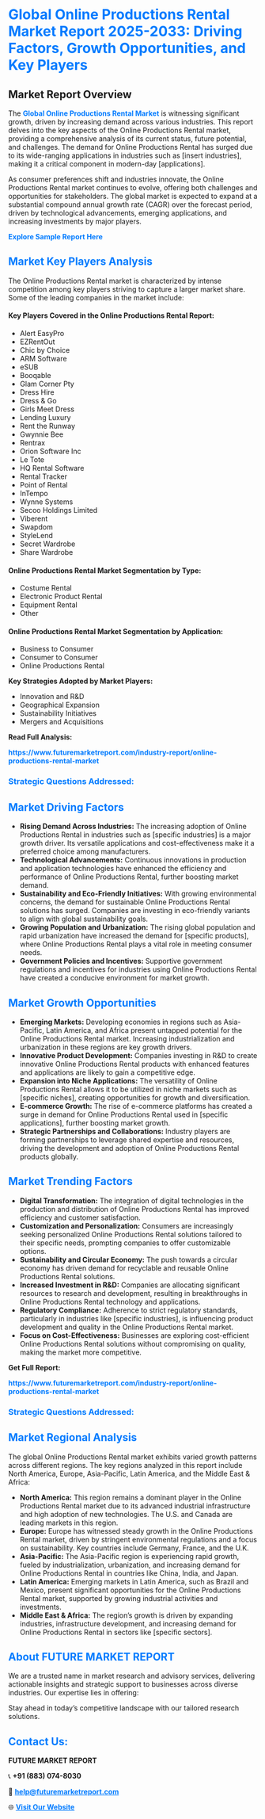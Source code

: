 <h1 style="color: #007BFF;">Global Online Productions Rental Market Report 2025-2033: Driving Factors, Growth Opportunities, and Key Players</h1>

<section id="overview">
<h2>Market Report Overview</h2>
<p>The <a href="https://www.futuremarketreport.com/industry-report/online-productions-rental-market" style="color: #007BFF; text-decoration: none;"><strong>Global Online Productions Rental Market</strong></a> is witnessing significant growth, driven by increasing demand across various industries. This report delves into the key aspects of the Online Productions Rental market, providing a comprehensive analysis of its current status, future potential, and challenges. The demand for Online Productions Rental has surged due to its wide-ranging applications in industries such as [insert industries], making it a critical component in modern-day [applications].</p>
<p>As consumer preferences shift and industries innovate, the Online Productions Rental market continues to evolve, offering both challenges and opportunities for stakeholders. The global market is expected to expand at a substantial compound annual growth rate (CAGR) over the forecast period, driven by technological advancements, emerging applications, and increasing investments by major players.</p>
</section>

<section id="overview">
<p><a href="https://www.futuremarketreport.com/request-sample/reportId=113366" style="color: #007BFF; text-decoration: none;"><strong>Explore Sample Report Here</strong></a></p>
</section>

<section id="key-players">
<h2 style="color: #007BFF;">Market Key Players Analysis</h2>
<p>The Online Productions Rental market is characterized by intense competition among key players striving to capture a larger market share. Some of the leading companies in the market include:</p>
<h4>Key Players Covered in the Online Productions Rental Report:</h4>
<ul><li>Alert EasyPro</li><li>EZRentOut</li><li>Chic by Choice</li><li>ARM Software</li><li>eSUB</li><li>Booqable</li><li>Glam Corner Pty</li><li>Dress Hire</li><li>Dress &amp; Go</li><li>Girls Meet Dress</li><li>Lending Luxury</li><li>Rent the Runway</li><li>Gwynnie Bee</li><li>Rentrax</li><li>Orion Software Inc</li><li>Le Tote</li><li>HQ Rental Software</li><li>Rental Tracker</li><li>Point of Rental</li><li>InTempo</li><li>Wynne Systems</li><li>Secoo Holdings Limited</li><li>Viberent</li><li>Swapdom</li><li>StyleLend</li><li>Secret Wardrobe</li><li>Share Wardrobe</li></ul>
<h4>Online Productions Rental Market Segmentation by Type:</h4>
<ul><li>Costume Rental</li><li>Electronic Product Rental</li><li>Equipment Rental</li><li>Other</li></ul>

<h4>Online Productions Rental Market Segmentation by Application:</h4>
<ul><li>Business to Consumer</li><li>Consumer to Consumer</li><li>Online Productions Rental</li></ul>
<p><strong>Key Strategies Adopted by Market Players:</strong></p>
<ul>
<li>Innovation and R&D</li>
<li>Geographical Expansion</li>
<li>Sustainability Initiatives</li>
<li>Mergers and Acquisitions</li>
</ul>
</section>

<section>
<p><strong>Read Full Analysis: </strong></p><a href="https://www.futuremarketreport.com/industry-report/online-productions-rental-market" style="color: #007BFF; text-decoration: none;"><strong>https://www.futuremarketreport.com/industry-report/online-productions-rental-market</strong></a>
<h3 style="color: #007BFF;">Strategic Questions Addressed:</h3>
</section>

<section id="driving-factors">
<h2 style="color: #007BFF;">Market Driving Factors</h2>
<ul>
<li><strong>Rising Demand Across Industries:</strong> The increasing adoption of Online Productions Rental in industries such as [specific industries] is a major growth driver. Its versatile applications and cost-effectiveness make it a preferred choice among manufacturers.</li>
<li><strong>Technological Advancements:</strong> Continuous innovations in production and application technologies have enhanced the efficiency and performance of Online Productions Rental, further boosting market demand.</li>
<li><strong>Sustainability and Eco-Friendly Initiatives:</strong> With growing environmental concerns, the demand for sustainable Online Productions Rental solutions has surged. Companies are investing in eco-friendly variants to align with global sustainability goals.</li>
<li><strong>Growing Population and Urbanization:</strong> The rising global population and rapid urbanization have increased the demand for [specific products], where Online Productions Rental plays a vital role in meeting consumer needs.</li>
<li><strong>Government Policies and Incentives:</strong> Supportive government regulations and incentives for industries using Online Productions Rental have created a conducive environment for market growth.</li>
</ul>
</section>

<section id="growth-opportunities">
<h2 style="color: #007BFF;">Market Growth Opportunities</h2>
<ul>
<li><strong>Emerging Markets:</strong> Developing economies in regions such as Asia-Pacific, Latin America, and Africa present untapped potential for the Online Productions Rental market. Increasing industrialization and urbanization in these regions are key growth drivers.</li>
<li><strong>Innovative Product Development:</strong> Companies investing in R&D to create innovative Online Productions Rental products with enhanced features and applications are likely to gain a competitive edge.</li>
<li><strong>Expansion into Niche Applications:</strong> The versatility of Online Productions Rental allows it to be utilized in niche markets such as [specific niches], creating opportunities for growth and diversification.</li>
<li><strong>E-commerce Growth:</strong> The rise of e-commerce platforms has created a surge in demand for Online Productions Rental used in [specific applications], further boosting market growth.</li>
<li><strong>Strategic Partnerships and Collaborations:</strong> Industry players are forming partnerships to leverage shared expertise and resources, driving the development and adoption of Online Productions Rental products globally.</li>
</ul>
</section>

<section id="trending-factors">
<h2 style="color: #007BFF;">Market Trending Factors</h2>
<ul>
<li><strong>Digital Transformation:</strong> The integration of digital technologies in the production and distribution of Online Productions Rental has improved efficiency and customer satisfaction.</li>
<li><strong>Customization and Personalization:</strong> Consumers are increasingly seeking personalized Online Productions Rental solutions tailored to their specific needs, prompting companies to offer customizable options.</li>
<li><strong>Sustainability and Circular Economy:</strong> The push towards a circular economy has driven demand for recyclable and reusable Online Productions Rental solutions.</li>
<li><strong>Increased Investment in R&D:</strong> Companies are allocating significant resources to research and development, resulting in breakthroughs in Online Productions Rental technology and applications.</li>
<li><strong>Regulatory Compliance:</strong> Adherence to strict regulatory standards, particularly in industries like [specific industries], is influencing product development and quality in the Online Productions Rental market.</li>
<li><strong>Focus on Cost-Effectiveness:</strong> Businesses are exploring cost-efficient Online Productions Rental solutions without compromising on quality, making the market more competitive.</li>
</ul>
</section>

<section>
<p><strong>Get Full Report: </strong></p><a href="https://www.futuremarketreport.com/industry-report/online-productions-rental-market" style="color: #007BFF; text-decoration: none;"><strong>https://www.futuremarketreport.com/industry-report/online-productions-rental-market</strong></a>
<h3 style="color: #007BFF;">Strategic Questions Addressed:</h3>
</section>


<section id="regional-analysis">
<h2 style="color: #007BFF;">Market Regional Analysis</h2>
<p>The global Online Productions Rental market exhibits varied growth patterns across different regions. The key regions analyzed in this report include North America, Europe, Asia-Pacific, Latin America, and the Middle East & Africa:</p>
<ul>
<li><strong>North America:</strong> This region remains a dominant player in the Online Productions Rental market due to its advanced industrial infrastructure and high adoption of new technologies. The U.S. and Canada are leading markets in this region.</li>
<li><strong>Europe:</strong> Europe has witnessed steady growth in the Online Productions Rental market, driven by stringent environmental regulations and a focus on sustainability. Key countries include Germany, France, and the U.K.</li>
<li><strong>Asia-Pacific:</strong> The Asia-Pacific region is experiencing rapid growth, fueled by industrialization, urbanization, and increasing demand for Online Productions Rental in countries like China, India, and Japan.</li>
<li><strong>Latin America:</strong> Emerging markets in Latin America, such as Brazil and Mexico, present significant opportunities for the Online Productions Rental market, supported by growing industrial activities and investments.</li>
<li><strong>Middle East & Africa:</strong> The region’s growth is driven by expanding industries, infrastructure development, and increasing demand for Online Productions Rental in sectors like [specific sectors].</li>
</ul>
</section>

<footer>
<h2 style="color: #007BFF;">About FUTURE MARKET REPORT</h2>
<p>We are a trusted name in market research and advisory services, delivering actionable insights and strategic support to businesses across diverse industries. Our expertise lies in offering:</p>

<p>Stay ahead in today’s competitive landscape with our tailored research solutions.</p>

<h2 style="color: #007BFF;">Contact Us:</h2>
<p><strong>FUTURE MARKET REPORT</strong></p>
<p>📞 <strong>+91 (883) 074-8030</strong></p>
<p>📧 <strong><a href="mailto:help@futuremarketreport.com" style="color: #007BFF;">help@futuremarketreport.com</a></strong></p>
<p>🌐 <strong><a href="https://www.futuremarketreport.com/" style="color: #007BFF;">Visit Our Website</a></strong></p>
</footer>